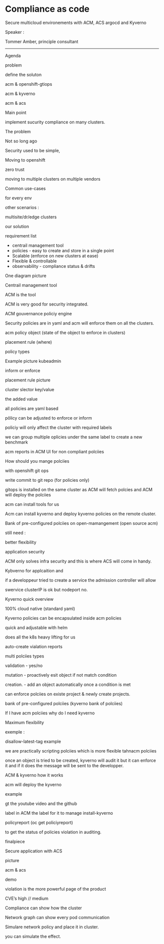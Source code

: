 # Compliance as code

Secure multicloud environements with ACM, ACS argocd and Kyverno

Speaker :

Tommer Amber, principle consultant

---

Agenda

problem

define the soluton

acm & openshift-gtiops

acm & kyverno

acm & acs

Main point

implement sucurity compliance on many clusters.

The problem

Not so long ago 

Security used to be simple, 

Moving to openshift

zero trust 

moving to multiple clusters on multiple vendors

Common use-cases

for every env

other scenarios :

multisite/dr/edge clusters

our solution

requirement list

- centrail management tool
- policies - easy to create and store in a single point
- Scalable (enforce on new clusters at ease)
- Flexible & controllable
- observability - compliance status & drifts

One diagram picture

Centrail management tool

ACM is the tool 

ACM is very good for security integrated. 

ACM gouvernance policiy engine 

Security policies are in yaml and acm will enforce them on all the clusters.

acm policy object (state of the object to enforce in clusters)

placement rule (where)

policy types

Example picture kubeadmin

inform or enforce

placement rule picture

cluster slector key/value

the added value

all policies are yaml based

pôlicy can be adjusted to enforce or inform

policiy will only affect the cluster with required labels

we can group multiple oplicies under the same label to create a new benchmark

acm reports in ACM UI for non compliant polciies

How should you mange polciies

with openshift git ops

write commit to git repo (for policies only)

gitops is installed on the same cluster as ACM will fetch polcies and ACM will deploy the polciies

acm can install tools for us

Acm can install kyverno and deploy kyverno policies on the remote cluster.

Bank of pre-configured polciies on open-mamangement (open source acm)

still need :

better flexibility

application security

ACM only solves infra security and this is where ACS will come in handy.

Kybverno for applcaition and 

if a developpeur tried to create a service the admission controller will allow 

swervice clusterIP is ok but nodeport no.

Kyverno quick overview

100% cloud native (standard yaml)

Kyverno policies can be encapsulated inside acm policies

quick and adjustable with helm

does all the k8s heavy lifting for us 

auto-create vialation reports 

multi polciies types

validation - yes/no

mutation - proactively esit object if not match condition

creation. - add an object automatically once a condition is met

can enforce polciies on existe project & newly create projects.

bank of pre-configured polciies (kyverno bank of polciies)

If I have acm polciies why do I need kyverno

Maximum flexibility

exemple :

disallow-latest-tag example

we are practically scripting polciies which is more flexible tahnacm polciies

once an object is tried to be created, kyverno will audit it but it can enforce it and if it does the message will be sent to the developper. 

ACM & kyverno how it works

acm will deploy the kyverno 

example

gt the youtube video and the github

label in ACM the label for it to manage install-kyverno

policyreport (oc get policiyreport)

to get the status of policies violation in auditing.

finalpiece

Secure application with ACS

picture

acm & acs

demo 

violation is the more powerful page of the product

CVE’s high // medium

Compliance can show how the cluster 

Network graph can show every pod communication

Simulare network policy and place it in cluster.

you can simulate the effect.